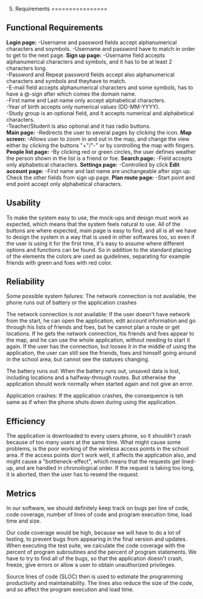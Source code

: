 5. Requirements
================

Functional Requirements
----------------------------

 **Login page:** 
-Username and password fields accept alphanumerical characters and soymbols. 
-Username and password have to match in order to get to the next page.
 **Sign up page:** 
-Username field accepts alphanumerical characters and symbols, and it has to be at least 2 characters long.     
-Password and Repeat password fields accept also alphanumerical characters and symbols and theyhave to match.     
-E-mail field accepts alphanumerical characters and some symbols, has to have a @-sign after which comes the domain name.      
-First name and Last name only accept alphabetical characters.    
-Year of birth accepts only numerical values (DD-MM-YYYY).      
-Study group is an optional field, and it accepts numerical and alphabetical characters.     
-Teacher/Student is also optional and it has radio buttons.     
**Main page:** 
-Redirects the user to several pages by clicking the icon.
 **Map screen:** 
 -Allows user to zoom in and out in the map, and change the view either by clicking the buttons "+"/"-" or by controlling the map with fingers.
**People list page:** 
-By clicking red or green circles, the user defines weather the person shown in the list is a friend or foe.
**Search page:** 
-Field accepts only alphabetical characters.
**Settings page:** 
-Controlled by click
**Edit account page:** 
-First name and last name are unchangeable after sign up. Check the other fields from sign up page.
**Plan route page:** 
-Start point and end point accept only alphabetical characters.

Usability
-----------
To make the system easy to use, the mock-ups and design must work as expected, which means that the system feels 
natural to use. All of the buttons are where expected, main page is easy to find, and all is all we have to design 
the system in a way that is used in other softwares too, so even if the user is using it for the first time, 
it's easy to assume where different options and functions can be found. So in addition to the standard placing of the
elements the colors are used as guidelines, separating for example friends with green and foes with red color.

Reliability
-------------

Some possible system failures: The network connection is not available, the phone runs out of battery or 
the application crashes

The network connection is not available: If the user doesn't have network from the start, he can open the application,
edit account information and go through his lists of friends and foes, but he cannot plan a route or get locations. 
If he gets the network connection, his friends and foes appear to the map, and he can use the whole application, without 
needing to start it again.
If the user has the connection, but looses it in the middle of using the application, the user can still see the friends, 
foes and himself going around in the school area, but cannot see the statuses changing. 

The battery runs out: When the battery runs out, unsaved data is lost, including locations and a halfway-through routes.
But otherwise the application should work normally when started again and not give an error.

Application crashes: If the application crashes, the consequence is teh same as if when the phone shuts down during using 
the application.

Efficiency
-----------

The application is downloaded to every users phone, so it shouldn't crash because of too many users at the same time. 
What might cause some problems, is the poor working of the wireless access points in the school area. If the access 
points don't work well, it affects the application also, and might cause a "bottleneck-effect", which means that the 
requests get lined-up, and are handled in chronological order. If the request is taking too long, it is aborted, then
the user has to resend the request.

Metrics
--------

In our software, we should definitely keep track on bugs per line of code, code coverage, number
of lines of code and program execution time, load time and size.

Our code coverage would be high, because we will have to do a lot of testing, to prevent bugs from appearing in the final
version and updates. When executing the test suite, we calculate the code coverage with the percent of program subroutines 
and the percent of program statements. We have to try to find all of the bugs, so that the application doesn't crash, 
freeze, give errors or allow a user to obtain unauthorized privileges. 

Source lines of code (SLOC) then is used to estimate the programming productivity and maintainability. The lines also 
reduce the size of the code, and so affect the program execution and load time.
